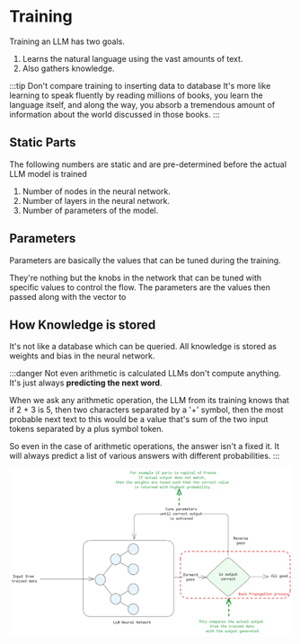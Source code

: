 # Training

Training an LLM has two goals.

1. Learns the natural language using the vast amounts of text.
2. Also gathers knowledge.

:::tip Don't compare training to inserting data to database
It's more like learning to speak fluently by reading millions of books, you learn the language itself,
and along the way, you absorb a tremendous amount of information about the world discussed in those books.
:::

## Static Parts

The following numbers are static and are pre-determined before the actual LLM model is trained

1. Number of nodes in the neural network.
2. Number of layers in the neural network.
3. Number of parameters of the model.

## Parameters

Parameters are basically the values that can be tuned during the training.

They're nothing but the knobs in the network that can be tuned with specific values to control the flow.
The parameters are the values then passed along with the vector to

## How Knowledge is stored

It's not like a database which can be queried.
All knowledge is stored as weights and bias in the neural network.

:::danger Not even arithmetic is calculated
LLMs don't compute anything. It's just always **predicting the next word**.

When we ask any arithmetic operation, the LLM from its training knows that if 2 + 3 is 5, then two characters separated by a '+' symbol,
then the most probable next text to this would be a value that's sum of the two input tokens separated by a plus symbol token.

So even in the case of arithmetic operations, the answer isn't a fixed it.
It will always predict a list of various answers with different probabilities.
:::

![training-process](../../static/img/training.excalidraw.png)
